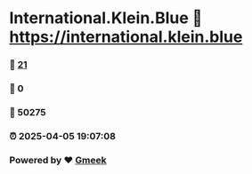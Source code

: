 # International.Klein.Blue :link: https://international.klein.blue 
### :page_facing_up: [21](https://international.klein.blue/tag.html) 
### :speech_balloon: 0 
### :hibiscus: 50275 
### :alarm_clock: 2025-04-05 19:07:08 
### Powered by :heart: [Gmeek](https://github.com/Meekdai/Gmeek)
